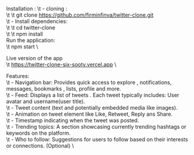 Installation :
 \t   - cloning : \
     \t \t  git clone https://github.com/firminfinva/twitter-clone.git  \
  \t  - Install dependencies: \
      \t \t  cd twitter-clone \
      \t \t  npm install \
Run the application: \
   \t npm start \

Live version of the app \
   \t  https://twitter-clone-six-sooty.vercel.app \

Features: \
   \t - Navigation bar: Provides quick access to explore , notifications,     messages, bookmarks , lists, profile and more. \
   \t -  Feed: Displays a list of tweets . Each tweet typically includes:
    User avatar and username(user title). \
    \t - Tweet content (text and potentially embedded media like images). \
    \t - Animation on tweet element like Like, Retweet,  Reply ans Share. \
    \t - Timestamp indicating when the tweet was posted. \
    \t - Trending topics: A section showcasing currently trending hashtags or keywords on the platform. \
    \t - Who to follow: Suggestions for users to follow based on their interests or connections. (Optional) \

